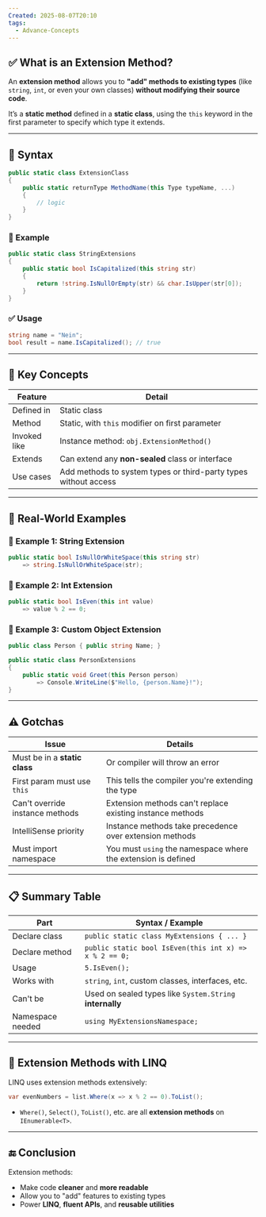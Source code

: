 ```yaml
---
Created: 2025-08-07T20:10
tags:
  - Advance-Concepts
---
```

## ✅ What is an Extension Method?

An **extension method** allows you to **"add" methods to existing types** (like `string`, `int`, or even your own classes) **without modifying their source code**.

It’s a **static method** defined in a **static class**, using the `this` keyword in the first parameter to specify which type it extends.

---

## 🧱 Syntax

```C#
public static class ExtensionClass
{
    public static returnType MethodName(this Type typeName, ...)
    {
        // logic
    }
}
```

### 🧪 Example

```C#
public static class StringExtensions
{
    public static bool IsCapitalized(this string str)
    {
        return !string.IsNullOrEmpty(str) && char.IsUpper(str[0]);
    }
}
```

### ✅ Usage

```C#
string name = "Nein";
bool result = name.IsCapitalized(); // true
```

---

## 🧠 Key Concepts

|Feature|Detail|
|---|---|
|Defined in|Static class|
|Method|Static, with `this` modifier on first parameter|
|Invoked like|Instance method: `obj.ExtensionMethod()`|
|Extends|Can extend any **non-sealed** class or interface|
|Use cases|Add methods to system types or third-party types without access|

---

## 📌 Real-World Examples

### 🔹 Example 1: String Extension

```C#
public static bool IsNullOrWhiteSpace(this string str)
    => string.IsNullOrWhiteSpace(str);
```

### 🔹 Example 2: Int Extension

```C#
public static bool IsEven(this int value)
    => value % 2 == 0;
```

### 🔹 Example 3: Custom Object Extension

```C#
public class Person { public string Name; }

public static class PersonExtensions
{
    public static void Greet(this Person person)
        => Console.WriteLine($"Hello, {person.Name}!");
}
```

---

## ⚠️ Gotchas

|Issue|Details|
|---|---|
|Must be in a **static class**|Or compiler will throw an error|
|First param must use `this`|This tells the compiler you're extending the type|
|Can't override instance methods|Extension methods can't replace existing instance methods|
|IntelliSense priority|Instance methods take precedence over extension methods|
|Must import namespace|You must `using` the namespace where the extension is defined|

---

## 📋 Summary Table

|Part|Syntax / Example|
|---|---|
|Declare class|`public static class MyExtensions { ... }`|
|Declare method|`public static bool IsEven(this int x) => x % 2 == 0;`|
|Usage|`5.IsEven();`|
|Works with|`string`, `int`, custom classes, interfaces, etc.|
|Can't be|Used on sealed types like `System.String` **internally**|
|Namespace needed|`using MyExtensionsNamespace;`|

---

## 🧪 Extension Methods with LINQ

LINQ uses extension methods extensively:

```C#
var evenNumbers = list.Where(x => x % 2 == 0).ToList();
```

- `Where()`, `Select()`, `ToList()`, etc. are all **extension methods** on `IEnumerable<T>`.

---

## 🔚 Conclusion

Extension methods:

- Make code **cleaner** and **more readable**
- Allow you to "add" features to existing types
- Power **LINQ**, **fluent APIs**, and **reusable utilities**